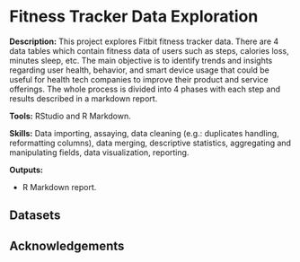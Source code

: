 # Fitness Tracker Data Exploration

**Description:** This project explores Fitbit fitness tracker data. There are 4 data tables which contain fitness data of users such as steps, calories loss, minutes sleep, etc. The main objective is to identify trends and insights regarding user health, behavior, and smart device usage that could be useful for health tech companies to improve their product and service offerings. The whole process is divided into 4 phases with each step and results described in a markdown report.

**Tools:** RStudio and R Markdown.

**Skills:** Data importing, assaying, data cleaning (e.g.: duplicates handling, reformatting columns), data merging, descriptive statistics, aggregating and manipulating fields, data visualization, reporting.

**Outputs:** 
- R Markdown report.

## Datasets

## Acknowledgements
